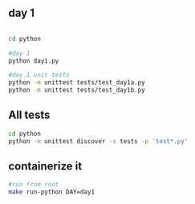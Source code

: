 
## day 1

```bash

cd python

#day 1
python day1.py

#day 1 unit tests
python -m unittest tests/test_day1a.py
python -m unittest tests/test_day1b.py

```



## All tests
```bash
cd python
python -m unittest discover -s tests -p 'test*.py'
```


## containerize it
```bash
#run from root
make run-python DAY=day1
```

